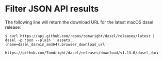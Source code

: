 # Filter JSON API results

The following line will return the download URL for the latest macOS dasel release:

```text
$ curl https://api.github.com/repos/tomwright/dasel/releases/latest | dasel -p json --plain '.assets.(name=dasel_darwin_amd64).browser_download_url'

https://github.com/TomWright/dasel/releases/download/v1.13.6/dasel_darwin_amd64
```

#### 

